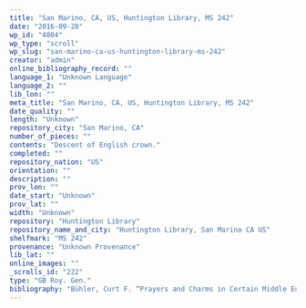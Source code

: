 ```yaml
---
title: "San Marino, CA, US, Huntington Library, MS 242"
date: "2016-09-28"
wp_id: "4804"
wp_type: "scroll"
wp_slug: "san-marino-ca-us-huntington-library-ms-242"
creator: "admin"
online_bibliography_record: ""
language_1: "Unknown Language"
language_2: ""
lib_lon: ""
meta_title: "San Marino, CA, US, Huntington Library, MS 242"
date_quality: ""
length: "Unknown"
repository_city: "San Marino, CA"
number_of_pieces: ""
contents: "Descent of English crown."
completed: ""
repository_nation: "US"
orientation: ""
description: ""
prov_lon: ""
date_start: "Unknown"
prov_lat: ""
width: "Unknown"
repository: "Huntington Library"
repository_name_and_city: "Huntington Library, San Marino CA US"
shelfmark: "MS 242"
provenance: "Unknown Provenance"
lib_lat: ""
online_images: ""
_scrolls_id: "222"
type: "GB Roy. Gen."
bibliography: "Bühler, Curt F. “Prayers and Charms in Certain Middle English Scrolls.” Speculum 39, no. 2 (1964): 270–78."
---
```



